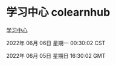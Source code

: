 # 学习中心 colearnhub
[学习中心](http://59.174.27.195:56308/colearnhub/)

2022年 06月 06日 星期一 00:30:02 CST

2022年 06月 05日 星期日 16:30:02 GMT
